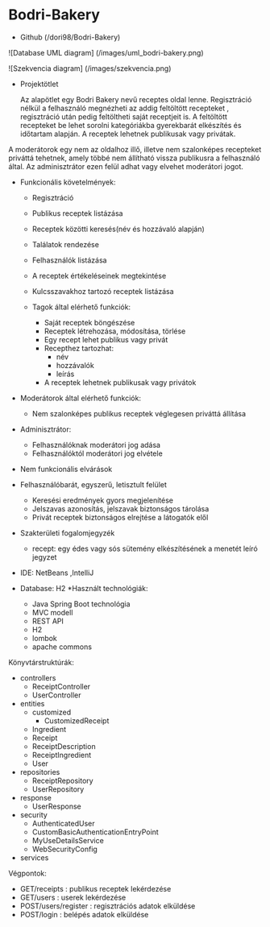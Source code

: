 # Bodri-Bakery
* Github (/dori98/Bodri-Bakery)

![Database UML diagram] (/images/uml_bodri-bakery.png)



![Szekvencia diagram] (/images/szekvencia.png)
* Projektötlet

  Az alapötlet egy Bodri Bakery nevű receptes oldal lenne.
Regisztráció nélkül a felhasználó megnézheti az addig feltöltött recepteket , regisztráció után pedig feltöltheti saját receptjeit  is.
A feltöltött recepteket be lehet sorolni kategóriákba gyerekbarát elkészítés  és időtartam  alapján.
A receptek lehetnek publikusak vagy privátak.

A moderátorok egy nem az oldalhoz illő, illetve nem szalonképes recepteket priváttá tehetnek, amely többé nem állítható vissza publikusra a felhasználó által.
Az adminisztrátor ezen felül adhat vagy elvehet moderátori jogot.

* Funkcionális követelmények:
 	* Regisztráció
 	* Publikus receptek listázása
 	* Receptek közötti keresés(név és hozzávaló alapján)
 	* Találatok rendezése
 	* Felhasználók listázása
 	
 	* A receptek értékeléseinek megtekintése
 	* Kulcsszavakhoz tartozó receptek listázása
  * Tagok által elérhető funkciók:
 	 * Saját receptek böngészése
 	 * Receptek létrehozása, módosítása, törlése
 	 * Egy recept lehet publikus vagy privát
 	* Recepthez tartozhat:
      * név
      * hozzávalók
      * leírás      
 	* A receptek lehetnek publikusak vagy privátok 	
 * Moderátorok által elérhető funkciók:
 	* Nem szalonképes publikus receptek véglegesen priváttá állítása
* Adminisztrátor:
 	* Felhasználóknak moderátori jog adása
 	* Felhasználóktól moderátori jog elvétele
* Nem funkcionális elvárások

* Felhasználóbarát, egyszerű, letisztult felület
 	* Keresési eredmények gyors megjelenítése
 	* Jelszavas azonosítás, jelszavak biztonságos tárolása
 	* Privát receptek biztonságos elrejtése a látogatók elől
* Szakterületi fogalomjegyzék
 	* recept: egy édes vagy sós sütemény elkészítésének a menetét leíró jegyzet
 	

* IDE: NetBeans ,IntelliJ
* Database: H2
*Használt technológiák:
	* Java Spring Boot technológia 
	* MVC modell
	* REST API
	* H2
	* lombok
	* apache commons

Könyvtárstruktúrák:
* controllers
  	* ReceiptController
  	* UserController
* entities
 	 * customized
   		 * CustomizedReceipt
  	 * Ingredient
 	 * Receipt
 	 * ReceiptDescription
 	 * ReceiptIngredient
 	 * User
* repositories
 	 * ReceiptRepository
 	 * UserRepository
* response
 	 * UserResponse
* security
 	 * AuthenticatedUser
 	 * CustomBasicAuthenticationEntryPoint
 	 * MyUseDetailsService
 	 * WebSecurityConfig
* services
	
Végpontok:
* GET/receipts : publikus receptek lekérdezése
* GET/users : userek lekérdezése
* POST/users/register  :  regisztrációs adatok elküldése
* POST/login : belépés adatok elküldése





